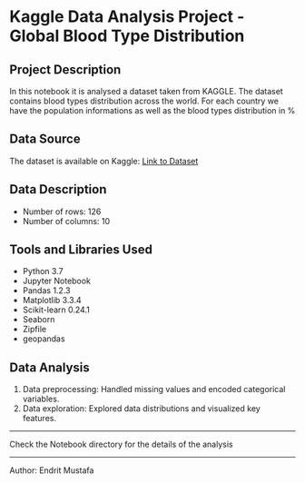 # Kaggle Data Analysis Project - Global Blood Type Distribution

## Project Description
In this notebook it is analysed a dataset taken from KAGGLE. The dataset contains blood types distribution across the world. For each country we have the population informations as well as the blood types distribution in %

## Data Source
The dataset is available on Kaggle: [Link to Dataset](https://www.kaggle.com/datasets/kamilenovaes/global-blood-type-distribution)

## Data Description
- Number of rows: 126
- Number of columns: 10

## Tools and Libraries Used
- Python 3.7
- Jupyter Notebook
- Pandas 1.2.3
- Matplotlib 3.3.4
- Scikit-learn 0.24.1
- Seaborn
- Zipfile
- geopandas

## Data Analysis
1. Data preprocessing: Handled missing values and encoded categorical variables.
2. Data exploration: Explored data distributions and visualized key features.

---

Check the Notebook directory for the details of the analysis

--- 
Author: Endrit Mustafa

